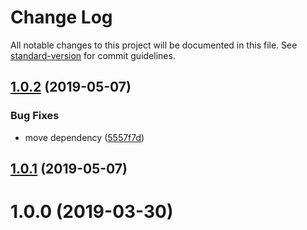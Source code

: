 # Change Log

All notable changes to this project will be documented in this file. See [standard-version](https://github.com/conventional-changelog/standard-version) for commit guidelines.

## [1.0.2](https://github.com/microlinkhq/mql/compare/v1.0.1...v1.0.2) (2019-05-07)


### Bug Fixes

* move dependency ([5557f7d](https://github.com/microlinkhq/mql/commit/5557f7d))



## [1.0.1](https://github.com/microlinkhq/mql/compare/v1.0.0...v1.0.1) (2019-05-07)



<a name="1.0.0"></a>
# 1.0.0 (2019-03-30)
